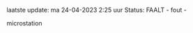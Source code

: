 laatste update: 
ma 24-04-2023  2:25   uur 
Status: FAALT - fout - 
<div class="service R">microstation</div>